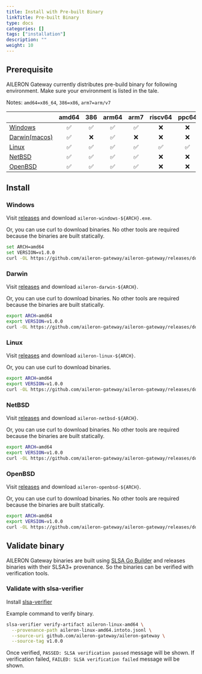```yaml
---
title: Install with Pre-built Binary
linkTitle: Pre-built Binary
type: docs
categories: []
tags: ["installation"]
description: ""
weight: 10
---
```


## Prerequisite

AILERON Gateway currently distributes pre-build binary for following environment.
Make sure your environment is listed in the tale.

Notes: `amd64=x86_64`, `386=x86`, `arm7=arm/v7`

|  | amd64 | 386 | arm64 | arm7 | riscv64 | ppc64 | ppc64le | s390x |
| :- | :-: | :-: | :-: | :-: | :-: | :-: | :-: | :-: |
| [Windows](#windows) | ✅ | ✅ | ✅ | ✅ | ❌ | ❌ | ❌ | ❌ |
| [Darwin(macos)](#darwin) | ✅ | ❌ | ✅ | ❌ | ❌ | ❌ | ❌ | ❌ |
| [Linux](#linux) | ✅ | ✅ | ✅ | ✅ | ✅ | ✅ | ✅ | ✅ |
| [NetBSD](#netbsd) | ✅ | ✅ | ✅ | ✅ | ❌ | ❌ | ❌ | ❌ |
| [OpenBSD](#openbsd) | ✅ | ✅ | ✅ | ✅ | ❌ | ❌ | ❌ | ❌ |

## Install

### Windows

Visit [releases](https://github.com/aileron-gateway/aileron-gateway/releases) and download `aileron-windows-${ARCH}.exe`.

Or, you can use curl to download binaries.
No other tools are required because the binaries are built statically.

```bash
set ARCH=amd64
set VERSION=v1.0.0
curl -OL https://github.com/aileron-gateway/aileron-gateway/releases/download/%VERSION%/aileron-windows-%ARCH%.exe
```

### Darwin

Visit [releases](https://github.com/aileron-gateway/aileron-gateway/releases) and download `aileron-darwin-${ARCH}`.

Or, you can use curl to download binaries.
No other tools are required because the binaries are built statically.

```bash
export ARCH=amd64
export VERSION=v1.0.0
curl -OL https://github.com/aileron-gateway/aileron-gateway/releases/download/${VERSION}/aileron-darwin-${ARCH}
```

### Linux

Visit [releases](https://github.com/aileron-gateway/aileron-gateway/releases) and download `aileron-linux-${ARCH}`.

Or, you can use curl to download binaries.

```bash
export ARCH=amd64
export VERSION=v1.0.0
curl -OL https://github.com/aileron-gateway/aileron-gateway/releases/download/${VERSION}/aileron-linux-${ARCH}
```

### NetBSD

Visit [releases](https://github.com/aileron-gateway/aileron-gateway/releases) and download `aileron-netbsd-${ARCH}`.

Or, you can use curl to download binaries.
No other tools are required because the binaries are built statically.

```bash
export ARCH=amd64
export VERSION=v1.0.0
curl -OL https://github.com/aileron-gateway/aileron-gateway/releases/download/${VERSION}/aileron-netbsd-${ARCH}
```

### OpenBSD

Visit [releases](https://github.com/aileron-gateway/aileron-gateway/releases) and download `aileron-openbsd-${ARCH}`.

Or, you can use curl to download binaries.
No other tools are required because the binaries are built statically.

```bash
export ARCH=amd64
export VERSION=v1.0.0
curl -OL https://github.com/aileron-gateway/aileron-gateway/releases/download/${VERSION}/aileron-openbsd-${ARCH}
```

## Validate binary

AILERON Gateway binaries are built using [SLSA Go Builder](https://github.com/slsa-framework/slsa-github-generator/tree/main/internal/builders/go) and releases binaries with their SLSA3+ provenance.
So the binaries can be verified with verification tools.

### Validate with slsa-verifier

Install [slsa-verifier](https://github.com/slsa-framework/slsa-verifier)

Example command to verify binary.

```bash
slsa-verifier verify-artifact aileron-linux-amd64 \
  --provenance-path aileron-linux-amd64.intoto.jsonl \
  --source-uri github.com/aileron-gateway/aileron-gateway \
  --source-tag v1.0.0
```

Once verified, `PASSED: SLSA verification passed` message will be shown.
If verification failed, `FAILED: SLSA verification failed` message will be shown.
